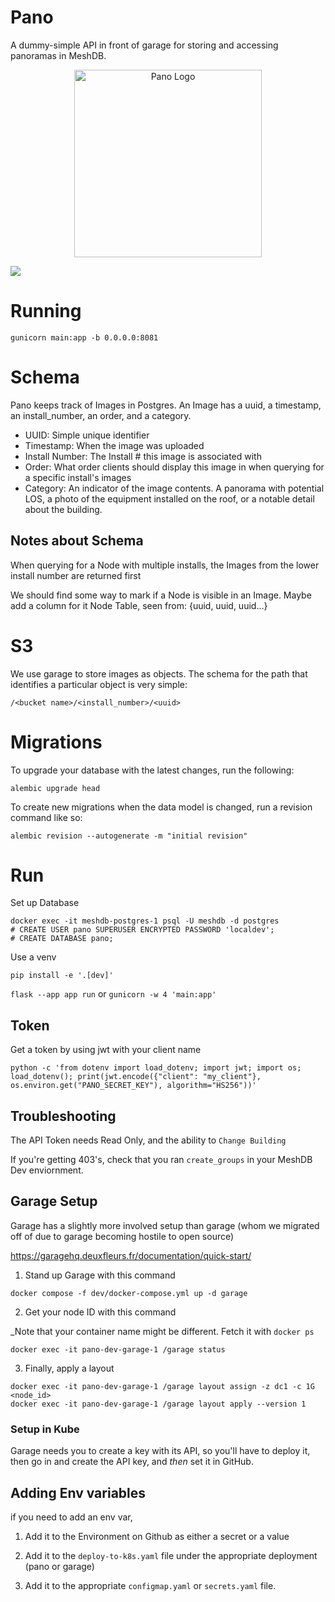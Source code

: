 # Pano

A dummy-simple API in front of garage for storing and accessing panoramas in MeshDB.

<p align="center">
  <img height="300px" src="https://github.com/user-attachments/assets/692fabb1-4b7c-4392-9731-604ebdf95af1" alt="Pano Logo">
</p>

<a href="https://codecov.io/github/WillNilges/pano" > 
 <img src="https://codecov.io/github/WillNilges/pano/graph/badge.svg?token=M51PLA57H7"/> 
 </a>

# Running

```
gunicorn main:app -b 0.0.0.0:8081
```

# Schema

Pano keeps track of Images in Postgres. An Image has a uuid, a timestamp,
an install_number, an order, and a category.

- UUID: Simple unique identifier
- Timestamp: When the image was uploaded
- Install Number: The Install # this image is associated with
- Order: What order clients should display this image in when querying
for a specific install's images 
- Category: An indicator of the image contents. A panorama with potential LOS,
a photo of the equipment installed on the roof, or a notable detail about the
building.

## Notes about Schema

When querying for a Node with multiple installs, the Images from the lower install
number are returned first

We should find some way to mark if a Node is visible in an Image. Maybe add a column for it
Node Table, seen from: {uuid, uuid, uuid...}

# S3

We use garage to store images as objects. The schema for the path that identifies
a particular object is very simple:

`/<bucket name>/<install_number>/<uuid>`

# Migrations

To upgrade your database with the latest changes, run the following:

```
alembic upgrade head
```

To create new migrations when the data model is changed, run a revision command
like so:

```
alembic revision --autogenerate -m "initial revision"
```

# Run

Set up Database

```
docker exec -it meshdb-postgres-1 psql -U meshdb -d postgres
# CREATE USER pano SUPERUSER ENCRYPTED PASSWORD 'localdev';
# CREATE DATABASE pano;
```

Use a venv

`pip install -e '.[dev]'`

`flask --app app run` or `gunicorn -w 4 'main:app'`

## Token

Get a token by using jwt with your client name 

`python -c 'from dotenv import load_dotenv; import jwt; import os; load_dotenv(); print(jwt.encode({"client": "my_client"}, os.environ.get("PANO_SECRET_KEY"), algorithm="HS256"))'`

## Troubleshooting

The API Token needs Read Only, and the ability to `Change Building`

If you're getting 403's, check that you ran `create_groups` in your MeshDB Dev enviornment.

## Garage Setup

Garage has a slightly more involved setup than garage (whom we migrated off of due to garage becoming hostile to open source)

https://garagehq.deuxfleurs.fr/documentation/quick-start/

1. Stand up Garage with this command

```
docker compose -f dev/docker-compose.yml up -d garage
```

2. Get your node ID with this command

_Note that your container name might be different. Fetch it with `docker ps`

```
docker exec -it pano-dev-garage-1 /garage status
```

3. Finally, apply a layout

```
docker exec -it pano-dev-garage-1 /garage layout assign -z dc1 -c 1G <node_id>
docker exec -it pano-dev-garage-1 /garage layout apply --version 1
```

### Setup in Kube

Garage needs you to create a key with its API, so you'll have to deploy it, then
go in and create the API key, and _then_ set it in GitHub.

## Adding Env variables

if you need to add an env var,

1. Add it to the Environment on Github as either a secret or a value

2. Add it to the `deploy-to-k8s.yaml` file under the appropriate deployment (pano or garage)

3. Add it to the appropriate `configmap.yaml` or `secrets.yaml` file.

